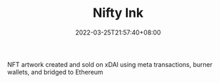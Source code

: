 ﻿---
weight: 
title: "Nifty Ink"
description: "NFT artwork created and sold on xDAI using meta transactions, burner wallets, and bridged to Ethereum"
date: 2022-03-25T21:57:40+08:00
lastmod: 2022-03-25T16:45:40+08:00
draft: false
authors: ["Metabd"]
featuredImage: "507.png"
link: "https://nifty.ink/explore"
tags: ["Nifty Ink","数字收藏品"]
categories: ["navigation"]
navigation: ["数字收藏品"]
lightgallery: true
toc: true
pinned: false
recommend: false
recommend1: false
---
NFT artwork created and sold on xDAI using meta transactions, burner wallets, and bridged to Ethereum
